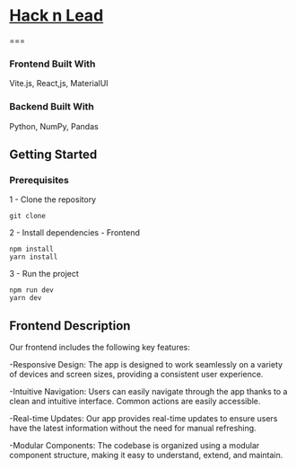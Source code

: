 # [Hack n Lead](https://womenplusplus.ch/hacknlead)

===
### Frontend Built With
Vite.js, React,js, MaterialUI

### Backend Built With
Python, NumPy, Pandas


## Getting Started

### Prerequisites
1 - Clone the repository
```
git clone
```
2 - Install dependencies - Frontend
```
npm install
yarn install
```
3 - Run the project
```
npm run dev
yarn dev
```

## Frontend Description
Our frontend includes the following key features:

-Responsive Design: The app is designed to work seamlessly on a variety of devices and screen sizes, providing a consistent user experience.

-Intuitive Navigation: Users can easily navigate through the app thanks to a clean and intuitive interface. Common actions are easily accessible.

-Real-time Updates: Our app provides real-time updates to ensure users have the latest information without the need for manual refreshing.

-Modular Components: The codebase is organized using a modular component structure, making it easy to understand, extend, and maintain.



